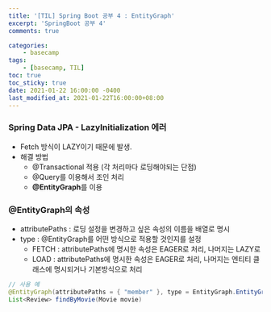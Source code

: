 ```yaml
---
title: '[TIL] Spring Boot 공부 4 : EntityGraph'
excerpt: 'SpringBoot 공부 4'
comments: true

categories:
    - basecamp
tags:
    - [basecamp, TIL]
toc: true
toc_sticky: true
date: 2021-01-22 16:00:00 -0400
last_modified_at: 2021-01-22T16:00:00+08:00
---
```


### Spring Data JPA - LazyInitialization 에러

-   Fetch 방식이 LAZY이기 때문에 발생.
-   해결 방법
    -   @Transactional 적용 (각 처리마다 로딩해야되는 단점)
    -   @Query를 이용해서 조인 처리
    -   **@EntityGraph**를 이용

### @EntityGraph의 속성

-   attributePaths : 로딩 설정을 변경하고 싶은 속성의 이름을 배열로 명시
-   type : @EntityGraph를 어떤 방식으로 적용할 것인지를 설정
    -   FETCH : attributePaths에 명시한 속성은 EAGER로 처리, 나머지는 LAZY로
    -   LOAD : attributePaths에 명시한 속성은 EAGER로 처리, 나머지는 엔티티 클래스에 명시되거나 기본방식으로 처리

```java
// 사용 예
@EntityGraph(attributePaths = { "member" }, type = EntityGraph.EntityGraphType.FETCH)
List<Review> findByMovie(Movie movie)
```
